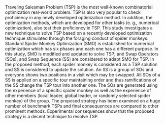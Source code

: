Traveling Salesman Problem (TSP) is the most well-known combinatorial optimization real-world problem. TSP is also very popular to check proficiency in any newly developed optimization method. In addition, the optimization methods, which are developed for other tasks (e. g., numerical optimization), also test their proficiency in TSP. This study investigates a new technique to solve TSP based on a recently developed optimization technique stimulated through the foraging conduct of spider monkeys. Standard Spider Monkey Optimization (SMO) is established for numerical optimization which has six phases and each one has a different purpose. In this study, SMO is modified and updated to solve TSP; and Swap Operators (SOs), and Swap Sequence (SS) are considered to adapt SMO for TSP. In the proposed method, each spider monkey is considered as a TSP solution and SS is considered to update the solution. An SS is a group of SOs and everyone shows two positions in a visit which may be swapped. All SOs of a SS is applied on a specific tour maintaining order and thus ramifications of the SS change the TSP tour into another one. The SOs are generated using the experience of a specific spider monkey as well as the experience of other members (local leader, global leader, or randomly selected spider monkey) of the group. The proposed strategy has been examined on a huge number of benchmark TSPs and final consequences are compared to other prominent methods. Experimental consequences show that the proposed strategy is a decent technique to resolve TSP.
